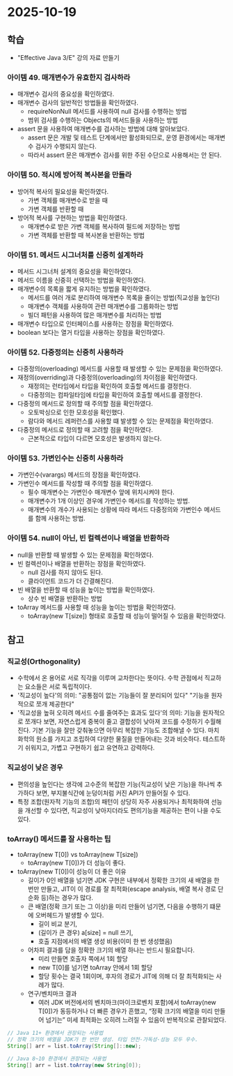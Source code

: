 # 2025-10-19

## 학습

- "Effective Java 3/E" 강의 자료 만들기
    

### 아이템 49. 매개변수가 유효한지 검사하라

- 매개변수 검사의 중요성을 확인하였다.
- 매개변수 검사의 일반적인 방법들을 확인하였다.
    - requireNonNull 메서드를 사용하여 null 검사를 수행하는 방법
    - 범위 검사를 수행하는 Objects의 메서드들을 사용하는 방법
- assert 문을 사용하여 매개변수를 검사하는 방법에 대해 알아보았다.
    - assert 문은 개발 및 테스트 단계에서만 활성화되므로, 운영 환경에서는 매개변수 검사가 수행되지 않는다.
    - 따라서 assert 문은 매개변수 검사를 위한 주된 수단으로 사용해서는 안 된다.

### 아이템 50. 적시에 방어적 복사본을 만들라

- 방어적 복사의 필요성을 확인하였다.
    - 가변 객체를 매개변수로 받을 때
    - 가변 객체를 반환할 때
- 방어적 복사를 구현하는 방법을 확인하였다.
    - 매개변수로 받은 가변 객체를 복사하여 필드에 저장하는 방법
    - 가변 객체를 반환할 때 복사본을 반환하는 방법

### 아이템 51. 메서드 시그너처를 신중히 설계하라

- 메서드 시그너처 설계의 중요성을 확인하였다.
- 메서드 이름을 신중히 선택하는 방법을 확인하였다.
- 매개변수의 목록을 짧게 유지하는 방법을 확인하였다.
    - 메서드를 여러 개로 분리하여 매개변수 목록을 줄이는 방법(직교성을 높인다)
    - 매개변수 객체를 사용하여 관련 매개변수를 그룹화하는 방법
    - 빌더 패턴을 사용하여 많은 매개변수를 처리하는 방법
- 매개변수 타입으로 인터페이스를 사용하는 장점을 확인하였다.
- boolean 보다는 열거 타입을 사용하는 장점을 확인하였다.

### 아이템 52. 다중정의는 신중히 사용하라

- 다중정의(overloading) 메서드를 사용할 때 발생할 수 있는 문제점을 확인하였다.
- 재정의(overriding)과 다중정의(overloading)의 차이점을 확인하였다.
  - 재정의는 런타임에서 타입을 확인하여 호출할 메서드를 결정한다.
  - 다중정의는 컴파일타임에 타입을 확인하여 호출할 메서드를 결정한다.
- 다중정의 메서드로 정의할 때 주의할 점을 확인하였다.
    - 오토박싱으로 인한 모호성을 확인했다.
    - 람다와 메서드 레퍼런스를 사용할 떄 발생할 수 있는 문제점을 확인하였다.
- 다중정의 메서드로 정의할 때 고려할 점을 확인하였다.
    - 근본적으로 타입이 다르면 모호성은 발생하지 않는다.

### 아이템 53. 가변인수는 신중히 사용하라

- 가변인수(varargs) 메서드의 장점을 확인하였다.
- 가변인수 메서드를 작성할 때 주의할 점을 확인하였다.
    - 필수 매개변수는 가변인수 매개변수 앞에 위치시켜야 한다.
    - 매개변수가 1개 이상인 경우에 가변인수 메서드를 작성하는 방법.
    - 매개변수의 개수가 사용되는 상황에 따라 메서드 다중정의와 가변인수 메서드를 함께 사용하는 방법.

### 아이템 54. null이 아닌, 빈 컬렉션이나 배열을 반환하라

- null을 반환할 때 발생할 수 있는 문제점을 확인하였다.
- 빈 컬렉션이나 배열을 반환하는 장점을 확인하였다.
    - null 검사를 하지 않아도 된다.
    - 클라이언트 코드가 더 간결해진다.
- 빈 배열을 반환할 때 성능을 높이는 방법을 확인하였다.
    - 상수 빈 배열을 반환하는 방법
- toArray 메서드를 사용할 때 성능을 높이는 방법을 확인하였다.
    - toArray(new T[size]) 형태로 호출할 때 성능이 떨어질 수 있음을 확인하였다.

## 참고

### 직교성(Orthogonality)

- 수학에서 온 용어로 서로 직각을 이루며 교차한다는 뜻이다.
  수학 관점에서 직교하는 요소들은 서로 독립적이다.
- '직교성이 높다'의 의미:
  "공통점이 없는 기능들이 잘 분리되어 있다"
  "기능을 원자적으로 쪼개 제공한다"
- '직교성을 높혀 오히려 메서드 수를 줄여주는 효과도 있다'의 의미:
  기능을 원자적으로 쪼개다 보면, 자연스럽게 중복이 줄고 결합성이 낮아져 코드를 수정하기 수월해진다.
  기본 기능을 잘만 갖춰놓으면 아무리 복잡한 기능도 조합해낼 수 있다.
  마치 화학의 원소를 가지고 조립하여 다양한 물질을 만들어내는 것과 비슷하다.
  테스트하기 쉬워지고, 가볍고 구현하기 쉽고 유연하고 강력하다.

### 직교성이 낮은 경우

- 편의성을 높인다는 생각에 고수준의 복잡한 기능(직교성이 낮은 기능)을 하나씩 추가하다 보면,
  부지불식간에 눈덩이처럼 커진 API가 만들어질 수 있다.
- 특정 조합(원자적 기능의 조합)의 패턴이 상당히 자주 사용되거나 최적화하여 선능을 개선할 수 있다면,
  직교성이 낮아지더라도 편의기능을 제공하는 편이 나을 수도 있다.

### toArray() 메서드를 잘 사용하는 팁

- toArray(new T[0]) vs toArray(new T[size])
  - toArray(new T[0])가 더 성능이 좋다.
- toArray(new T[0])이 성능이 더 좋은 이유
  - 길이가 0인 배열을 넘기면 JDK 구현은 내부에서 정확한 크기의 새 배열을 한 번만 만들고, JIT이 이 경로를 잘 최적화(escape analysis, 배열 복사 경로 단순화 등)하는 경우가 많다. 
  - 큰 배열(정확 크기 또는 그 이상)을 미리 만들어 넘기면, 다음을 수행하기 떄문에 오버헤드가 발생할 수 있다.
    - 길이 비교 분기,
    - (길이가 큰 경우) a[size] = null 쓰기,
    - 호출 지점에서의 배열 생성 비용(이미 한 번 생성했음)
  - 어차피 결과를 담을 정확한 크기의 배열 하나는 반드시 필요합니다.
    - 미리 만들면 호출자 쪽에서 1회 할당
    - new T[0]를 넘기면 toArray 안에서 1회 할당
    - 할당 횟수는 결국 1회이며, 후자의 경로가 JIT에 의해 더 잘 최적화되는 사례가 많다.
  - 연구/벤치마크 결과
    - 여러 JDK 버전에서의 벤치마크(마이크로벤치 포함)에서 toArray(new T[0])가 동등하거나 더 빠른 경우가 흔했고, “정확 크기의 배열을 미리 만들어 넘기는” 미세 최적화는 오히려 느려질 수 있음이 반복적으로 관찰되었다.

```java
// Java 11+ 환경에서 권장되는 사용법
// 정확 크기의 배열을 JDK가 한 번만 생성. 타입 안전·가독성·성능 모두 우수.
String[] arr = list.toArray(String[]::new);

// Java 8~10 환경에서 권장되는 사용법
String[] arr = list.toArray(new String[0]);
```